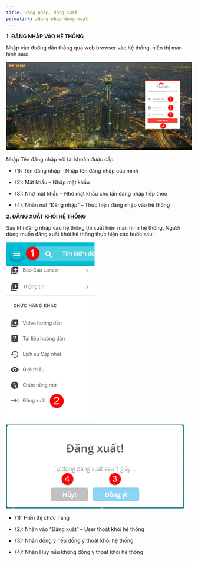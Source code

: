```yaml
---
title: Đăng nhập, đăng xuất
permalink: /dang-nhap-dang-xuat
---
```

**1. ĐĂNG NHẬP VÀO HỆ THỐNG**

Nhập vào đường dẫn thông qua web browser vào hệ thống, hiển thị màn hình sau:

![](assets/LogInLogOut/7dcde11317a23961db4d36baba005589.png)

Nhập Tên đăng nhập với tài khoản được cấp.

* (1): Tên đăng nhập - Nhập tên đăng nhập của mình

* (2): Mật khẩu – Nhập mật khẩu

* (3): Nhớ mật khẩu – Nhớ mật khẩu cho lần đăng nhập tiếp theo

* (4): Nhấn nút “Đăng nhập” – Thực hiện đăng nhập vào hệ thống

**2. ĐĂNG XUẤT KHỎI HỆ THỐNG**

Sau khi đăng nhập vào hệ thống thì xuất hiện màn hình hệ thống, Người dùng muốn
đăng xuất khỏi hệ thống thực hiện các bước sau:

![](assets/LogInLogOut/cbb26a053d9c2fe848a76ff90ea0398b.png)

![](assets/LogInLogOut/7055c86938fb5e7a7efc3af1b74ca903.png)

* (1): Hiển thị chức năng

* (2): Nhấn vào “Đăng xuất” – User thoát khỏi hệ thống

* (3): Nhấn đồng ý nếu đồng ý thoát khỏi hệ thống

* (4): Nhấn Hủy nếu không đồng ý thoát khỏi hệ thống

